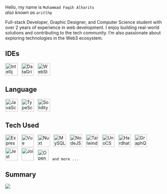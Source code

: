 Hello, my name is `Muhammad Faqih Alharits`
<br>
<i>also known as `aritlhq`</i>

Full-stack Developer, Graphic Designer, and Computer Science student with over 2 years of experience in web development. I enjoy building real-world solutions and contributing to the tech community. I’m also passionate about exploring technologies in the Web3 ecosystem.

## IDEs
<div>  
  <img src="https://api.iconify.design/logos:intellij-idea.svg?color=%23ffffff" title="Intellij" alt="Intellij" width="40" height="40"/> &nbsp;
  <img src="https://api.iconify.design/logos:datagrip.svg?color=%23ffffff" title="DataGrip" alt="DataGrip" width="40" height="40"/> &nbsp;
  <img src="https://api.iconify.design/devicon:webstorm.svg?color=%23ffffff" title="WebStorm" alt="WebStorm" width="40" height="40"/> &nbsp;
</div>

## Language
<div>  
  <img src="https://api.iconify.design/logos:javascript.svg?color=%23ffffff" title="JavaScript" alt="JavaScript" width="40" height="40"/> &nbsp;
  <img src="https://api.iconify.design/devicon:typescript.svg?color=%23ffffff" title="TypeScript" alt="TypeScript" width="40" height="40"/> &nbsp;
  <img src="https://api.iconify.design/vscode-icons:file-type-solidity.svg?color=%23ffffff" title="Solidity" alt="Solidity" width="40" height="40"/> &nbsp;
</div>

## Tech Used

<div>
  <img src="https://api.iconify.design/simple-icons:express.svg?color=%23ffffff" title="Express" alt="Express" width="40" height="40"/> &nbsp;
  <img src="https://api.iconify.design/material-icon-theme:vue.svg?color=%23ffffff" title="Vue" alt="Vue" width="40" height="40"/> &nbsp;
  <img src="https://api.iconify.design/devicon:nuxtjs.svg?color=%23ffffff" title="Nuxt" alt="Nuxt" width="40" height="40"/> &nbsp;
  <img src="https://api.iconify.design/devicon:mysql.svg?color=%23ffffff" title="MySQL" alt="MySQL" width="40" height="40"/> &nbsp;
  <img src="https://api.iconify.design/devicon:nodejs.svg?color=%23ffffff" title="NodeJS" alt="NodeJS" width="40" height="40"/> &nbsp;
  <img src="https://api.iconify.design/devicon:tailwindcss.svg?color=%23ffffff" title="TailwindCSS" alt="TailwindCSS" width="40" height="40"/> &nbsp;
  <img src="https://api.iconify.design/vscode-icons:file-type-unocss.svg?color=%23ffffff" title="UnoCSS" alt="UnoCSS" width="40" height="40"/> &nbsp;
  <img src="https://api.iconify.design/devicon:hardhat.svg?color=%23ffffff" title="Hardhat" alt="Hardhat" width="40" height="40"/> &nbsp;
  <img src="https://api.iconify.design/vscode-icons:file-type-graphql.svg?color=%23ffffff" title="GraphQL" alt="GraphQL" width="40" height="40"/> &nbsp;
  <img src="https://api.iconify.design/vscode-icons:file-type-jest.svg?color=%23ffffff" title="Jest" alt="Jest" width="40" height="40"/> &nbsp;
  <img src="https://joi.dev/_nuxt/img/joiTransparent.c5fc726.png" title="Joi" alt="Joi" width="40" height="40"/> &nbsp;
  <img src="https://api.iconify.design/simple-icons:openzeppelin.svg?color=%23ffffff" title="OpenZeppelin" alt="OpenZeppelin" width="35" height="35"/> &nbsp;
  <code>and more ...</code> &nbsp;
</div>

## Summary 
![](http://github-profile-summary-cards.vercel.app/api/cards/profile-details?username=aritlhq&theme=codeSTACKr)

